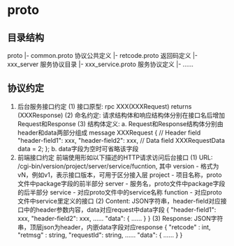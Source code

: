 # proto

## 目录结构
proto
 |- common.proto 协议公共定义
 |- retcode.proto 返回码定义
 |- xxx_server 服务协议目录
     |- xxx_service.proto 服务协议定义
     |- ......

## 协议约定
1. 后台服务接口约定
(1) 接口原型: 
    rpc XXX(XXXRequest) returns (XXXResponse)
(2) 命名约定:
    请求结构体和响应结构体分别在接口名后增加Request和Response
(3) 结构体定义:
    a. Request和Response结构体分别由header和data两部分组成
    message XXXRequest {
      // Header field
      "header-field1": xxx,
      "header-field2": xxx,
      // Data field
      XXXRequestData data = 2;
    };
    b. data字段为空时可省略该字段
2. 前端接口约定
前端使用形如以下描述的HTTP请求访问后台接口
(1) URL: /cgi-bin/version/project/server/service/fucntion, 其中
    version - 格式为vN，例如v1，表示接口版本，可用于区分接入层
    project - 项目名称，proto文件中package字段的前半部分
    server - 服务名，proto文件中package字段的后半部分
    service - 对应proto文件中的service名称
    function - 对应proto文件中service里定义的接口
(2) Content: JSON字符串，header-field对应接口中的header参数内容，data对应request中data字段
    {
        "header-field1": xxx,
        "header-field2": xxx,
        ......
        "data": {
          ......
        }
    }
(3) Response: JSON字符串，顶层json为header，内嵌data字段对应response
    {
        "retcode" : int,
        "retmsg" : string,
        "requestId": string,
        ......
        "data": {
            ......
        }
    }

